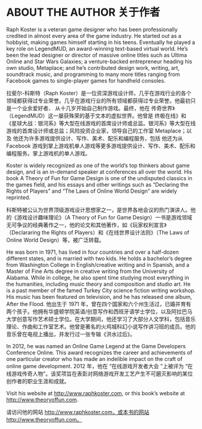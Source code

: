 # ABOUT THE AUTHOR 关于作者

Raph Koster is a veteran game designer who has been professionally credited in almost every area of the game industry. He started out as a hobbyist, making games himself starting in his teens. Eventually he played a key role on LegendMUD, an award-winning text-based virtual world. He’s been the lead designer or director of massive online titles such as Ultima Online and Star Wars Galaxies; a venture-backed entrepreneur heading his own studio, Metaplace; and he’s contributed design work, writing, art, soundtrack music, and programming to many more titles ranging from Facebook games to single-player games for handheld consoles.

拉斐尔-科斯特（Raph Koster）是一位资深游戏设计师，几乎在游戏行业的各个领域都获得过专业荣誉。几乎在游戏行业的所有领域都获得过专业荣誉。他最初只是一个业余爱好者、 从十几岁开始自己制作游戏。最终，他在 传奇世界》（LegendMUD）这一屡获殊荣的基于文本的虚拟世界。他曾是 终极在线》和《星球大战：银河系》等大型在线游戏的首席设计师或总监。银河系》等大型在线游戏的首席设计师或总监；风险投资企业家，领导自己的工作室 Metaplace；以及 他还为许多游戏提供设计、写作、美术、配乐和编程服务，包括 他还为从 Facebook 游戏到掌上游戏机单人游戏等更多游戏提供设计、写作、美术、配乐和编程服务。掌上游戏机的单人游戏。

Koster is widely recognized as one of the world’s top thinkers about game design, and is an in-demand speaker at conferences all over the world. His book A Theory of Fun for Game Design is one of the undisputed classics in the games field, and his essays and other writings such as “Declaring the Rights of Players” and “The Laws of Online World Design” are widely reprinted.

科斯特被公认为世界顶级游戏设计思想家之一，是世界各地会议的热门演讲人。他的《游戏设计趣味理论》（A Theory of Fun for Game Design）一书是游戏领域无可争议的经典著作之一，他的论文和其他著作，如《玩家权利宣言》（Declararing the Rights of Players）和《在线世界设计法则》（The Laws of Online World Design）等，被广泛转载。

He was born in 1971, has lived in four countries and over a half-dozen different states, and is married with two kids. He holds a bachelor’s degree from Washington College in English/creative writing and in Spanish, and a Master of Fine Arts degree in creative writing from the University of Alabama. While in college, he also spent time studying most everything in the humanities, including music theory and composition and studio art. He is a past member of the famed Turkey City science fiction writing workshop. His music has been featured on television, and he has released one album, After the Flood.
他出生于 1971 年，曾在四个国家和六个州生活过，已婚并育有两个孩子。他拥有华盛顿学院英语/创意写作和西班牙语学士学位，以及阿拉巴马大学创意写作艺术硕士学位。在大学期间，他还学习了大部分人文学科，包括音乐理论、作曲和工作室艺术。他曾是著名的火鸡城科幻小说写作讲习班的成员。他的音乐曾在电视上播出，并发行过一张专辑《洪水过后》。

In 2012, he was named an Online Game Legend at the Game Developers Conference Online. This award recognizes the career and achievements of one particular creator who has made an indelible impact on the craft of online game development.
2012 年，他在 “在线游戏开发者大会 ”上被评为 “在线游戏传奇人物”。该奖项旨在表彰对网络游戏开发工艺产生不可磨灭影响的某位创作者的职业生涯和成就。

Visit his website at http://www.raphkoster.com, or this book’s website at http://www.theoryoffun.com.

请访问他的网站 http://www.raphkoster.com，或本书的网站 http://www.theoryoffun.com。